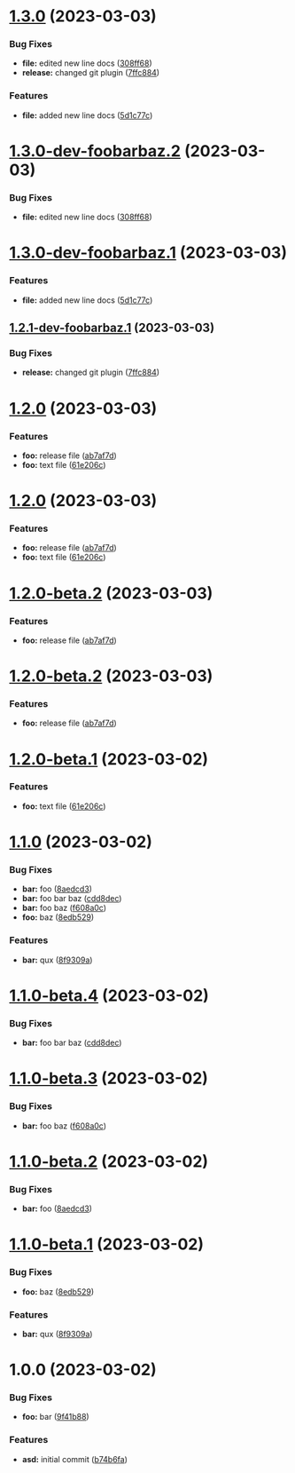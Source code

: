 # [1.3.0](https://github.com/kijewskimateusz/semantic/compare/v1.2.0...v1.3.0) (2023-03-03)


### Bug Fixes

* **file:** edited new line docs ([308ff68](https://github.com/kijewskimateusz/semantic/commit/308ff680640024fa754938b16a61745838ef60ce))
* **release:** changed git plugin ([7ffc884](https://github.com/kijewskimateusz/semantic/commit/7ffc884638591ab70a9d01c98782ffc8c57d0638))


### Features

* **file:** added new line docs ([5d1c77c](https://github.com/kijewskimateusz/semantic/commit/5d1c77c9d9ba681c1678e4a6a5d8773a7447c01b))

# [1.3.0-dev-foobarbaz.2](https://github.com/kijewskimateusz/semantic/compare/v1.3.0-dev-foobarbaz.1...v1.3.0-dev-foobarbaz.2) (2023-03-03)


### Bug Fixes

* **file:** edited new line docs ([308ff68](https://github.com/kijewskimateusz/semantic/commit/308ff680640024fa754938b16a61745838ef60ce))

# [1.3.0-dev-foobarbaz.1](https://github.com/kijewskimateusz/semantic/compare/v1.2.1-dev-foobarbaz.1...v1.3.0-dev-foobarbaz.1) (2023-03-03)


### Features

* **file:** added new line docs ([5d1c77c](https://github.com/kijewskimateusz/semantic/commit/5d1c77c9d9ba681c1678e4a6a5d8773a7447c01b))

## [1.2.1-dev-foobarbaz.1](https://github.com/kijewskimateusz/semantic/compare/v1.2.0...v1.2.1-dev-foobarbaz.1) (2023-03-03)


### Bug Fixes

* **release:** changed git plugin ([7ffc884](https://github.com/kijewskimateusz/semantic/commit/7ffc884638591ab70a9d01c98782ffc8c57d0638))

# [1.2.0](https://github.com/kijewskimateusz/semantic/compare/v1.1.0...v1.2.0) (2023-03-03)


### Features

* **foo:** release file ([ab7af7d](https://github.com/kijewskimateusz/semantic/commit/ab7af7d8c3b8d7794bdaed479cf87eb26c283f90))
* **foo:** text file ([61e206c](https://github.com/kijewskimateusz/semantic/commit/61e206c0e42049fb36a52b288116aa5f0e7b608e))

# [1.2.0](https://github.com/kijewskimateusz/semantic/compare/v1.1.0...v1.2.0) (2023-03-03)


### Features

* **foo:** release file ([ab7af7d](https://github.com/kijewskimateusz/semantic/commit/ab7af7d8c3b8d7794bdaed479cf87eb26c283f90))
* **foo:** text file ([61e206c](https://github.com/kijewskimateusz/semantic/commit/61e206c0e42049fb36a52b288116aa5f0e7b608e))

# [1.2.0-beta.2](https://github.com/kijewskimateusz/semantic/compare/v1.2.0-beta.1...v1.2.0-beta.2) (2023-03-03)


### Features

* **foo:** release file ([ab7af7d](https://github.com/kijewskimateusz/semantic/commit/ab7af7d8c3b8d7794bdaed479cf87eb26c283f90))

# [1.2.0-beta.2](https://github.com/kijewskimateusz/semantic/compare/v1.2.0-beta.1...v1.2.0-beta.2) (2023-03-03)


### Features

* **foo:** release file ([ab7af7d](https://github.com/kijewskimateusz/semantic/commit/ab7af7d8c3b8d7794bdaed479cf87eb26c283f90))

# [1.2.0-beta.1](https://github.com/kijewskimateusz/semantic/compare/v1.1.0...v1.2.0-beta.1) (2023-03-02)


### Features

* **foo:** text file ([61e206c](https://github.com/kijewskimateusz/semantic/commit/61e206c0e42049fb36a52b288116aa5f0e7b608e))

# [1.1.0](https://github.com/kijewskimateusz/semantic/compare/v1.0.0...v1.1.0) (2023-03-02)


### Bug Fixes

* **bar:** foo ([8aedcd3](https://github.com/kijewskimateusz/semantic/commit/8aedcd39d3e18b3d0eae808c45068e93230cf4ad))
* **bar:** foo bar baz ([cdd8dec](https://github.com/kijewskimateusz/semantic/commit/cdd8decd67d20def74dcf3f1eeecf0493dc67390))
* **bar:** foo baz ([f608a0c](https://github.com/kijewskimateusz/semantic/commit/f608a0cf630389f2a9eb9e4eefec81ddee1eb8f4))
* **foo:** baz ([8edb529](https://github.com/kijewskimateusz/semantic/commit/8edb5299fe27632a5703f20d15919f3f152e57cb))


### Features

* **bar:** qux ([8f9309a](https://github.com/kijewskimateusz/semantic/commit/8f9309a6cf5ba81d6349e62e096696852279e6eb))

# [1.1.0-beta.4](https://github.com/kijewskimateusz/semantic/compare/v1.1.0-beta.3...v1.1.0-beta.4) (2023-03-02)


### Bug Fixes

* **bar:** foo bar baz ([cdd8dec](https://github.com/kijewskimateusz/semantic/commit/cdd8decd67d20def74dcf3f1eeecf0493dc67390))

# [1.1.0-beta.3](https://github.com/kijewskimateusz/semantic/compare/v1.1.0-beta.2...v1.1.0-beta.3) (2023-03-02)


### Bug Fixes

* **bar:** foo baz ([f608a0c](https://github.com/kijewskimateusz/semantic/commit/f608a0cf630389f2a9eb9e4eefec81ddee1eb8f4))

# [1.1.0-beta.2](https://github.com/kijewskimateusz/semantic/compare/v1.1.0-beta.1...v1.1.0-beta.2) (2023-03-02)


### Bug Fixes

* **bar:** foo ([8aedcd3](https://github.com/kijewskimateusz/semantic/commit/8aedcd39d3e18b3d0eae808c45068e93230cf4ad))

# [1.1.0-beta.1](https://github.com/kijewskimateusz/semantic/compare/v1.0.0...v1.1.0-beta.1) (2023-03-02)


### Bug Fixes

* **foo:** baz ([8edb529](https://github.com/kijewskimateusz/semantic/commit/8edb5299fe27632a5703f20d15919f3f152e57cb))


### Features

* **bar:** qux ([8f9309a](https://github.com/kijewskimateusz/semantic/commit/8f9309a6cf5ba81d6349e62e096696852279e6eb))

# 1.0.0 (2023-03-02)


### Bug Fixes

* **foo:** bar ([9f41b88](https://github.com/kijewskimateusz/semantic/commit/9f41b8850afa85c545d20f206b5c100a4fbc1fe1))


### Features

* **asd:** initial commit ([b74b6fa](https://github.com/kijewskimateusz/semantic/commit/b74b6fa388575f06af5069b96df4d43bd31ce575))
